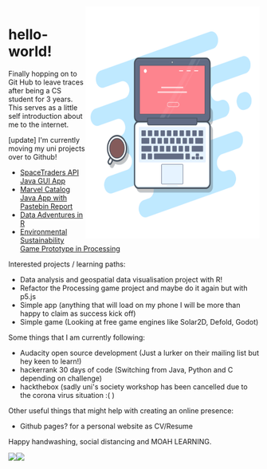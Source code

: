 <img align="right" src="https://github.com/hellospacecorgi/hellospacecorgi/blob/master/gummy-macbook.png" alt="Coding laptop" width=350px height=465px/>

# hello-world!

Finally hopping on to Git Hub to leave traces after being a CS student for 3 years.
This serves as a little self introduction about me to the internet.

[update] I'm currently moving my uni projects over to Github!
- <a href="https://github.com/hellospacecorgi/spacetraders_java">SpaceTraders API Java GUI App</a>
- <a href="https://github.com/hellospacecorgi/marvel_pastebin_java">Marvel Catalog Java App with Pastebin Report</a>
- <a href="https://github.com/hellospacecorgi/SharkReport"> Data Adventures in R</a>
- <a href="https://github.com/hellospacecorgi/GE2127-refactor"> Environmental Sustainability Game Prototype in Processing</a>

Interested projects / learning paths:
- Data analysis and geospatial data visualisation project with R!
- Refactor the Processing game project and maybe do it again but with p5.js
- Simple app (anything that will load on my phone I will be more than happy to claim as success kick off)
- Simple game (Looking at free game engines like Solar2D, Defold, Godot)

Some things that I am currently following:
- Audacity open source development (Just a lurker on their mailing list but hey keen to learn!)
- hackerrank 30 days of code (Switching from Java, Python and C depending on challenge)
- hackthebox (sadly uni's society workshop has been cancelled due to the corona virus situation :( )

Other useful things that might help with creating an online presence:
- Github pages? for a personal website as CV/Resume

Happy handwashing, social distancing and MOAH LEARNING.

<a href="https://github.com/anuraghazra/github-readme-stats">
  <img align="left" src="https://github-readme-stats.vercel.app/api?username=hellospacecorgi&count_private=true&theme=blueberry&show_icons=true" />
</a>
<a href="https://github.com/anuraghazra/github-readme-stats">
  <img align="left" src="https://github-readme-stats.vercel.app/api/top-langs/?username=hellospacecorgi&theme=gotham&hide=html" />
</a>

